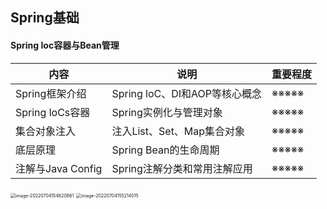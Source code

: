 ## Spring基础

#### Spring Ioc容器与Bean管理

| 内容              | 说明                          | 重要程度 |
| ----------------- | ----------------------------- | -------- |
| Spring框架介绍    | Spring loC、DI和AOP等核心概念 | ※※※※※    |
| Spring loCs容器   | Spring实例化与管理对象        | ※※※※※    |
| 集合对象注入      | 注入List、Set、Map集合对象    | ※※※※※    |
| 底层原理          | Spring Bean的生命周期         | ※※※※※    |
| 注解与Java Config | Spring注解分类和常用注解应用  | ※※※※※    |

<img src="C:\Users\w1216\AppData\Roaming\Typora\typora-user-images\image-20220704154620861.png" alt="image-20220704154620861" style="zoom:50%;" />

<img src="C:\Users\w1216\AppData\Roaming\Typora\typora-user-images\image-20220704155214015.png" alt="image-20220704155214015" style="zoom: 50%;" />
